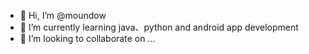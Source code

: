 - 👋 Hi, I’m @moundow
- 🌱 I’m currently learning java、python and android app development
- 💞️ I’m looking to collaborate on ...


<!---
moundow/moundow is a ✨ special ✨ repository because its `README.md` (this file) appears on your GitHub profile.
You can click the Preview link to take a look at your changes.
--->
